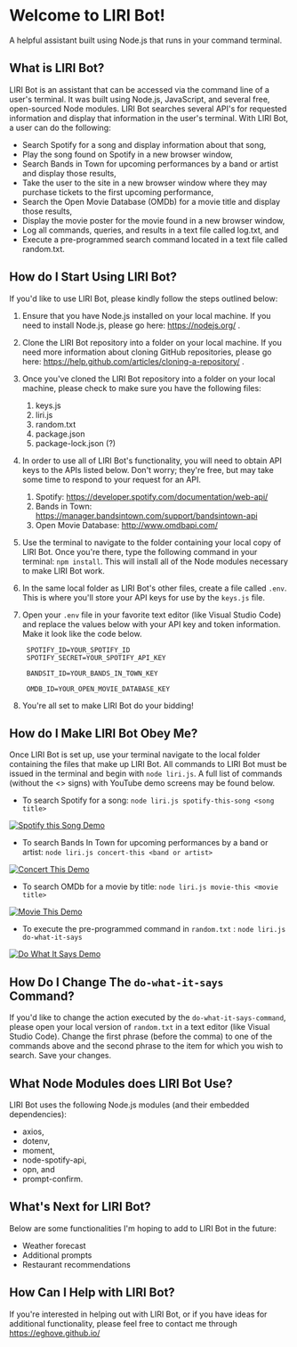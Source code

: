 # Welcome to LIRI Bot!
A helpful assistant built using Node.js that runs in your command terminal.

## What is LIRI Bot?
LIRI Bot is an assistant that can be accessed via the command line of a user's terminal. It was built using Node.js, JavaScript, and several free, open-sourced Node modules. LIRI Bot searches several API's for requested information and display that information in the user's terminal. With LIRI Bot, a user can do the following:
* Search Spotify for a song and display information about that song,
* Play the song found on Spotify in a new browser window,
* Search Bands in Town for upcoming performances by a band or artist and display those results,
* Take the user to the site in a new browser window where they may purchase tickets to the first upcoming performance,
* Search the Open Movie Database (OMDb) for a movie title and display those results,
* Display the movie poster for the movie found in a new browser window,
* Log all commands, queries, and results in a text file called log.txt, and
* Execute a pre-programmed search command located in a text file called random.txt.

## How do I Start Using LIRI Bot?
If you'd like to use LIRI Bot, please kindly follow the steps outlined below:
1. Ensure that you have Node.js installed on your local machine. If you need to install Node.js, please go here: https://nodejs.org/ .
1. Clone the LIRI Bot repository into a folder on your local machine. If you need more information about cloning GitHub repositories, please go here: https://help.github.com/articles/cloning-a-repository/ .
1. Once you've cloned the LIRI Bot repository into a folder on your local machine, please check to make sure you have the following files:
    1. keys.js
    1. liri.js
    1. random.txt
    1. package.json
    1. package-lock.json (?)
1. In order to use all of LIRI Bot's functionality, you will need to obtain API keys to the APIs listed below. Don't worry; they're free, but may take some time to respond to your request for an API.
    1. Spotify: https://developer.spotify.com/documentation/web-api/
    1. Bands in Town: https://manager.bandsintown.com/support/bandsintown-api
    1. Open Movie Database: http://www.omdbapi.com/
1. Use the terminal to navigate to the folder containing your local copy of LIRI Bot. Once you're there, type the following command in your terminal: `npm install`. This will install all of the Node modules necessary to make LIRI Bot work.
1. In the same local folder as LIRI Bot's other files, create a file called `.env`. This is where you'll store your API keys for use by the `keys.js` file.
1. Open your `.env` file in your favorite text editor (like Visual Studio Code) and replace the values below with your API key and token information. Make it look like the code below.
        
       
        SPOTIFY_ID=YOUR_SPOTIFY_ID
        SPOTIFY_SECRET=YOUR_SPOTIFY_API_KEY

        BANDSIT_ID=YOUR_BANDS_IN_TOWN_KEY

        OMDB_ID=YOUR_OPEN_MOVIE_DATABASE_KEY

1. You're all set to make LIRI Bot do your bidding!

## How do I Make LIRI Bot Obey Me?
Once LIRI Bot is set up, use your terminal navigate to the local folder containing the files that make up LIRI Bot. All commands to LIRI Bot must be issued in the terminal and begin with `node liri.js`. A full list of commands (without the <> signs) with YouTube demo screens may be found below.
* To search Spotify for a song: `node liri.js spotify-this-song <song title>`

[![Spotify this Song Demo](http://img.youtube.com/vi/qt_4rCQwbmE/0.jpg)](http://www.youtube.com/watch?v=qt_4rCQwbmEQ) 

* To search Bands In Town for upcoming performances by a band or artist: `node liri.js concert-this <band or artist>`

[![Concert This Demo](http://img.youtube.com/vi/28GwKh46bWQ/0.jpg)](http://www.youtube.com/watch?v=28GwKh46bWQ) 

* To search OMDb for a movie by title: `node liri.js movie-this <movie title>`

[![Movie This Demo](http://img.youtube.com/vi/Q2r-RtctsmQ/0.jpg)](http://www.youtube.com/watch?v=Q2r-RtctsmQ) 

* To execute the pre-programmed command in `random.txt` : `node liri.js do-what-it-says`

[![Do What It Says Demo](http://img.youtube.com/vi/wfqIPY-6BNo/0.jpg)](http://www.youtube.com/watch?v=wfqIPY-6BNo) 

## How Do I Change The `do-what-it-says` Command?
If you'd like to change the action executed by the `do-what-it-says-command`, please open your local version of `random.txt` in a text editor (like Visual Studio Code). Change the first phrase (before the comma) to one of the commands above and the second phrase to the item for which you wish to search. Save your changes.

## What Node Modules does LIRI Bot Use?
LIRI Bot uses the following Node.js modules (and their embedded dependencies):
* axios,
* dotenv,
* moment,
* node-spotify-api,
* opn, and
* prompt-confirm.

## What's Next for LIRI Bot?
Below are some functionalities I'm hoping to add to LIRI Bot in the future:
* Weather forecast
* Additional prompts
* Restaurant recommendations

## How Can I Help with LIRI Bot?
If you're interested in helping out with LIRI Bot, or if you have ideas for additional functionality, please feel free to contact me through https://eghove.github.io/

